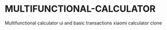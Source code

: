 # MULTIFUNCTIONAL-CALCULATOR
 Multifunctional calculator ui and basic  transactions xiaomi calculator clone
